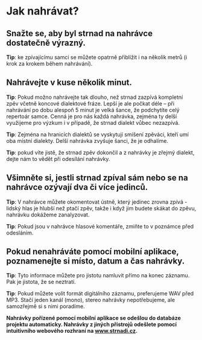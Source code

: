 
# Jak nahrávat?

## Snažte se, aby byl strnad na nahrávce dostatečně výrazný.

**Tip**: ke zpívajícímu samci se můžete opatrně přiblížit i na několik metrů (i krok za krokem během nahrávání). 

## Nahrávejte v kuse několik minut.

**Tip**: Pokud možno nahrávejte tak dlouho, než strnad zazpívá kompletní zpěv včetně koncové dialektové fráze. Lepší je ale počkat déle – při nahrávání po dobu alespoň 5 minut je velká šance, že podchytíte celý repertoár samce. Cenná je pro nás každá nahrávka, zejména ty delší využijeme pro výzkum i v případě, že strnad dialekt vůbec nezazpívá.

**Tip**: Zejména na hranicích dialektů se vyskytují smíšení zpěváci, kteří umí oba místní dialekty. Delší nahrávka zvyšuje šanci, že je odhalíme.

**Tip**: pokud víte jistě, že strnad zpěv dokončil a z nahrávky je zřejmý dialekt, dejte nám to vědět při odesílání nahrávky.


## Všimněte si, jestli strnad zpíval sám nebo se na nahrávce ozývají dva či více jedinců.

**Tip**: V nahrávce můžete okomentovat ústně, který jedinec zrovna zpívá  - lidský hlas je hlubší než ptačí zpěv, takže i když jim budete skákat do zpěvu, nahrávku dokážeme zanalyzovat.

**Tip**: Pokud jsou v nahrávce hlasové komentáře, zmiňte to v poznámce před odesláním.


## Pokud nenahráváte pomocí mobilní aplikace, poznamenejte si místo, datum a čas nahrávky.

**Tip**: Tyto informace můžete pro jistotu namluvit přímo na konec záznamu. Pak je jistota, že se neztratí.

**Tip**: Pokud můžete volit formát digitálního záznamu, preferujeme WAV před MP3. Stačí jeden kanál (mono), stereo nahrávky nepotřebujeme, ale samozřejmě si s nimi poradíme.

**Nahrávky pořízené pomocí mobilní aplikace se odešlou do databáze projektu automaticky. Nahrávky z jiných přístrojů odešlete pomocí intuitivního webového rozhraní na www.strnadi.cz.**
